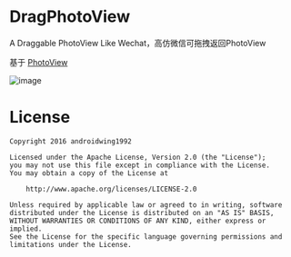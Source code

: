 # DragPhotoView

A Draggable PhotoView Like Wechat，高仿微信可拖拽返回PhotoView


基于 [PhotoView](https://github.com/chrisbanes/PhotoView)


![image](https://github.com/githubwing/DragPhotoView/raw/master/img/img.gif)





# License

    Copyright 2016 androidwing1992

    Licensed under the Apache License, Version 2.0 (the "License");
    you may not use this file except in compliance with the License.
    You may obtain a copy of the License at
    
        http://www.apache.org/licenses/LICENSE-2.0
    
    Unless required by applicable law or agreed to in writing, software
    distributed under the License is distributed on an "AS IS" BASIS,
    WITHOUT WARRANTIES OR CONDITIONS OF ANY KIND, either express or implied.
    See the License for the specific language governing permissions and
    limitations under the License.
